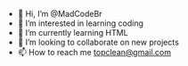 - 👋 Hi, I’m @MadCodeBr 
- 👀 I’m interested in learning coding
- 🌱 I’m currently learning HTML
- 💞️ I’m looking to collaborate on new projects
- 📫 How to reach me topclean@gmail.com

<!---
MadCodeBr/MadCodeBr is a ✨ special ✨ repository because its `README.md` (this file) appears on your GitHub profile.
You can click the Preview link to take a look at your changes.
--->
